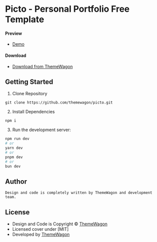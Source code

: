 # Picto - Personal Portfolio Free Template

#### Preview

- [Demo](https://themewagon.github.io/picto/)

#### Download

- [Download from ThemeWagon](https://themewagon.com/themes/picto)

## Getting Started

1. Clone Repository

```
git clone https://github.com/themewagon/picto.git
```

2. Install Dependencies

```
npm i
```

3. Run the development server:

```bash
npm run dev
# or
yarn dev
# or
pnpm dev
# or
bun dev
```

## Author

```
Design and code is completely written by ThemeWagon and development team.
```

## License

- Design and Code is Copyright &copy; [ThemeWagon](https://www.themewagon.com/)
- Licensed cover under [MIT]
- Developed by [ThemeWagon](https://themewagon.com)
